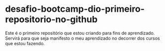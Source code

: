 # desafio-bootcamp-dio-primeiro-repositorio-no-github
Este é o primeiro repositório que estou criando para fins de aprendizado. Servirá para que seja manifesto o meu aprendizado no decorrer dos cursos que estou fazendo.
